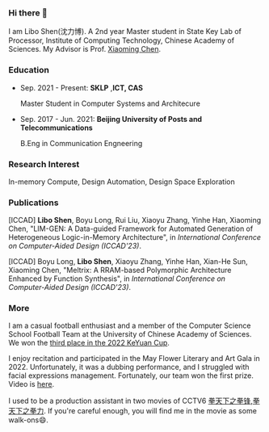 ### Hi there 👋

<!--
**BUPTslb/BUPTslb** is a ✨ _special_ ✨ repository because its `README.md` (this file) appears on your GitHub profile.

Here are some ideas to get you started:

- 🔭 I’m currently working on ...
- 🌱 I’m currently learning ...
- 👯 I’m looking to collaborate on ...
- 🤔 I’m looking for help with ...
- 💬 Ask me about ...
- 📫 How to reach me: ...
- 😄 Pronouns: ...
- ⚡ Fun fact: ...
-->
I am Libo Shen(沈力博). A 2nd year Master student in State Key Lab of Processor, Institute of Computing Technology, Chinese Academy of Sciences. My Advisor is Prof. [Xiaoming Chen](https://people.ucas.edu.cn/~chenxm). 

### Education
- Sep. 2021 - Present: **SKLP** ,**ICT, CAS**

  Master Student in Computer Systems and Architecure

- Sep. 2017 - Jun. 2021: **Beijing University of Posts and Telecommunications**

  B.Eng in Communication Engneering

### Research Interest
In-memory Compute, Design Automation, Design Space Exploration

### Publications
[ICCAD] **Libo Shen**, Boyu Long, Rui Liu, Xiaoyu Zhang, Yinhe Han, Xiaoming Chen, "LIM-GEN: A Data-guided Framework for Automated Generation of Heterogeneous Logic-in-Memory Architecture", in *International Conference on Computer-Aided Design (ICCAD'23)*.

[ICCAD] Boyu Long, **Libo Shen**, Xiaoyu Zhang, Yinhe Han, Xian-He Sun, Xiaoming Chen, "Meltrix: A RRAM-based Polymorphic Architecture Enhanced by Function Synthesis", in *International Conference on Computer-Aided Design (ICCAD'23)*.

### More
I am a casual football enthusiast and a member of the Computer Science School Football Team at the University of Chinese Academy of Sciences. We won the [third place in the 2022 KeYuan Cup](https://mp.weixin.qq.com/s?__biz=MzAwOTU0MjUyMQ==&mid=2650499392&idx=2&sn=7f4c5e69d89c94bd7265097b1285d059&chksm=8351c756b4264e407f23900812dd666b77d7dd4fea773a10d2b210dbd2e185ff506b6a4c5370&scene=27).

I enjoy recitation and participated in the May Flower Literary and Art Gala in 2022. Unfortunately, it was a dubbing performance, and I struggled with facial expressions management. Fortunately, our team won the first prize. Video is [here](https://www.bilibili.com/video/av811404763/?vd_source=1920e32e7644aafe109ad2f9ec08c4a9).

I used to be a production assistant in two movies of CCTV6 [拳天下之拳锋](https://movie.douban.com/subject/35314511/),[拳天下之拳力](https://movie.douban.com/subject/35314509/). If you're careful enough, you will find me in the movie as some walk-ons😄.


